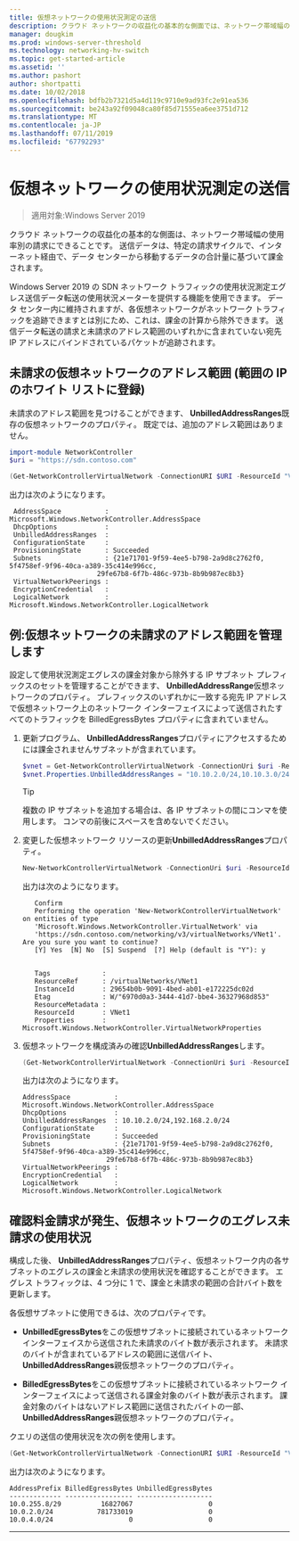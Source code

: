 ```yaml
---
title: 仮想ネットワークの使用状況測定の送信
description: クラウド ネットワークの収益化の基本的な側面では、ネットワーク帯域幅のエグレスです。 たとえば、送信データは、Microsoft Azure でビジネス モデルを転送します。 送信データは、特定の請求サイクルで、インターネット経由での Azure データ センターから移動するデータの合計量に基づいて課金されます。
manager: dougkim
ms.prod: windows-server-threshold
ms.technology: networking-hv-switch
ms.topic: get-started-article
ms.assetid: ''
ms.author: pashort
author: shortpatti
ms.date: 10/02/2018
ms.openlocfilehash: bdfb2b7321d5a4d119c9710e9ad93fc2e91ea536
ms.sourcegitcommit: be243a92f09048ca80f85d71555ea6ee3751d712
ms.translationtype: MT
ms.contentlocale: ja-JP
ms.lasthandoff: 07/11/2019
ms.locfileid: "67792293"
---
```

# <a name="egress-metering-in-a-virtual-network"></a>仮想ネットワークの使用状況測定の送信

>適用対象:Windows Server 2019


クラウド ネットワークの収益化の基本的な側面は、ネットワーク帯域幅の使用率別の請求にできることです。 送信データは、特定の請求サイクルで、インターネット経由で、データ センターから移動するデータの合計量に基づいて課金されます。

Windows Server 2019 の SDN ネットワーク トラフィックの使用状況測定エグレス送信データ転送の使用状況メーターを提供する機能を使用できます。 データ センター内に維持されますが、各仮想ネットワークがネットワーク トラフィックを追跡できますとは別にため、これは、課金の計算から除外できます。 送信データ転送の請求と未請求のアドレス範囲のいずれかに含まれていない宛先 IP アドレスにバインドされているパケットが追跡されます。

## <a name="virtual-network-unbilled-address-ranges-whitelist-of-ip-ranges"></a>未請求の仮想ネットワークのアドレス範囲 (範囲の IP のホワイト リストに登録)

未請求のアドレス範囲を見つけることができます、 **UnbilledAddressRanges**既存の仮想ネットワークのプロパティ。 既定では、追加のアドレス範囲はありません。

   ```PowerShell
   import-module NetworkController
   $uri = "https://sdn.contoso.com"

   (Get-NetworkControllerVirtualNetwork -ConnectionURI $URI -ResourceId "VNet1").properties
   ```

出力は次のようになります。
   ```
    AddressSpace           : Microsoft.Windows.NetworkController.AddressSpace
    DhcpOptions            :
    UnbilledAddressRanges  :
    ConfigurationState     :
    ProvisioningState      : Succeeded
    Subnets                : {21e71701-9f59-4ee5-b798-2a9d8c2762f0, 5f4758ef-9f96-40ca-a389-35c414e996cc,
                         29fe67b8-6f7b-486c-973b-8b9b987ec8b3}
    VirtualNetworkPeerings :
    EncryptionCredential   :
    LogicalNetwork         : Microsoft.Windows.NetworkController.LogicalNetwork
   ```


## <a name="example-manage-the-unbilled-address-ranges-of-a-virtual-network"></a>例:仮想ネットワークの未請求のアドレス範囲を管理します

設定して使用状況測定エグレスの課金対象から除外する IP サブネット プレフィックスのセットを管理することができます、 **UnbilledAddressRange**仮想ネットワークのプロパティ。  プレフィックスのいずれかに一致する宛先 IP アドレスで仮想ネットワーク上のネットワーク インターフェイスによって送信されたすべてのトラフィックを BilledEgressBytes プロパティに含まれていません。

1.  更新プログラム、 **UnbilledAddressRanges**プロパティにアクセスするためには課金されませんサブネットが含まれています。

    ```PowerShell
    $vnet = Get-NetworkControllerVirtualNetwork -ConnectionUri $uri -ResourceID "VNet1"
    $vnet.Properties.UnbilledAddressRanges = "10.10.2.0/24,10.10.3.0/24"
    ```

    >[!TIP]
    >複数の IP サブネットを追加する場合は、各 IP サブネットの間にコンマを使用します。  コンマの前後にスペースを含めないでください。

2.  変更した仮想ネットワーク リソースの更新**UnbilledAddressRanges**プロパティ。

    ```PowerShell
    New-NetworkControllerVirtualNetwork -ConnectionUri $uri -ResourceId "VNet1" -Properties $unbilled.Properties -PassInnerException
    ```

    出力は次のようになります。
      ```
         Confirm
         Performing the operation 'New-NetworkControllerVirtualNetwork' on entities of type
         'Microsoft.Windows.NetworkController.VirtualNetwork' via
         'https://sdn.contoso.com/networking/v3/virtualNetworks/VNet1'. Are you sure you want to continue?
         [Y] Yes  [N] No  [S] Suspend  [?] Help (default is "Y"): y


         Tags             :
         ResourceRef      : /virtualNetworks/VNet1
         InstanceId       : 29654b0b-9091-4bed-ab01-e172225dc02d
         Etag             : W/"6970d0a3-3444-41d7-bbe4-36327968d853"
         ResourceMetadata :
         ResourceId       : VNet1
         Properties       : Microsoft.Windows.NetworkController.VirtualNetworkProperties
      ```


3. 仮想ネットワークを構成済みの確認**UnbilledAddressRanges**します。

   ```PowerShell
   (Get-NetworkControllerVirtualNetwork -ConnectionUri $uri -ResourceID "VNet1").properties
   ```

   出力は次のようになります。
   ```
   AddressSpace           : Microsoft.Windows.NetworkController.AddressSpace
   DhcpOptions            :
   UnbilledAddressRanges  : 10.10.2.0/24,192.168.2.0/24
   ConfigurationState     :
   ProvisioningState      : Succeeded
   Subnets                : {21e71701-9f59-4ee5-b798-2a9d8c2762f0, 5f4758ef-9f96-40ca-a389-35c414e996cc,
                        29fe67b8-6f7b-486c-973b-8b9b987ec8b3}
   VirtualNetworkPeerings :
   EncryptionCredential   :
   LogicalNetwork         : Microsoft.Windows.NetworkController.LogicalNetwork
   ```

## <a name="check-the-billed-the-unbilled-egress-usage-of-a-virtual-network"></a>確認料金請求が発生、仮想ネットワークのエグレス未請求の使用状況

構成した後、 **UnbilledAddressRanges**プロパティ、仮想ネットワーク内の各サブネットのエグレスの課金と未請求の使用状況を確認することができます。 エグレス トラフィックは、4 つ分に 1 で、課金と未請求の範囲の合計バイト数を更新します。

各仮想サブネットに使用できるは、次のプロパティです。

-   **UnbilledEgressBytes**をこの仮想サブネットに接続されているネットワーク インターフェイスから送信された未請求のバイト数が表示されます。 未請求のバイトが含まれているアドレスの範囲に送信バイト、 **UnbilledAddressRanges**親仮想ネットワークのプロパティ。

-   **BilledEgressBytes**をこの仮想サブネットに接続されているネットワーク インターフェイスによって送信される課金対象のバイト数が表示されます。 課金対象のバイトはないアドレス範囲に送信されたバイトの一部、 **UnbilledAddressRanges**親仮想ネットワークのプロパティ。

クエリの送信の使用状況を次の例を使用します。

```PowerShell
(Get-NetworkControllerVirtualNetwork -ConnectionURI $URI -ResourceId "VNet1").properties.subnets.properties | ft AddressPrefix,BilledEgressBytes,UnbilledEgressBytes
```

出力は次のようになります。
```
AddressPrefix BilledEgressBytes UnbilledEgressBytes
------------- ----------------- -------------------
10.0.255.8/29          16827067                   0
10.0.2.0/24           781733019                   0
10.0.4.0/24                   0                   0
```


---
